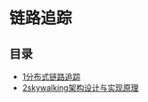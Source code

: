 # 链路追踪

## 目录

* [1分布式链路追踪](/study/后端/链路追踪/1分布式链路追踪) 
* [2skywalking架构设计与实现原理](/study/后端/链路追踪/2skywalking架构设计与实现原理) 